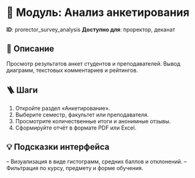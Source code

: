 # 📘 Модуль: Анализ анкетирования
**ID**: prorector_survey_analysis
**Доступно для**: проректор, деканат

## 📝 Описание
Просмотр результатов анкет студентов и преподавателей. Вывод диаграмм, текстовых комментариев и рейтингов.

## 🪜 Шаги
1. Откройте раздел «Анкетирование».
2. Выберите семестр, факультет или преподавателя.
3. Просмотрите количественные итоги и анонимные отзывы.
4. Сформируйте отчёт в формате PDF или Excel.

## 💡 Подсказки интерфейса
– Визуализация в виде гистограмм, средних баллов и отклонений.
– Фильтрация по курсу, предмету и форме обучения.
